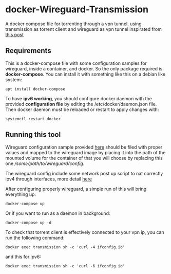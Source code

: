 docker-Wireguard-Transmission
=========

A docker compose file for torrenting through a vpn tunnel, using transmission as torrent client and wireguard as vpn tunnel inspirated from [this post](https://www.reddit.com/r/VPNTorrents/comments/j1ap68/my_docker_setup_for_torrenting_transmission/)


Requirements
------------

This is a docker-compose file with some configuration samples for wireguard, inside a container, and docker. So the only package required is **docker-compose**. You can install it with something like this on a debian like system:

```
apt install docker-compose
```

To have **ipv6 working**, you should configure docker daemon with the provided **configuration file** by editing the /etc/docker/daemon.json file. Then docker daemon must be reloaded or restart to apply changes with:

```
systemctl restart docker
```

Running this tool
------------


Wireguard configuration sample provided [here](https://github.com/chadek/docker-Wireguard-Transmission/blob/main/wireguard/wg0.conf) should be filed with proper values and mapped to the wireguard image by placing it into the path of the mounted volume for the container of that you will choose by replacing  this one */some/path/to/wireguard/config*.

The wireguard config include some network post up script to nat correctly ipv4 through interfaces, more detail [here](https://github.com/linuxserver/docker-wireguard) 

After configuring properly wireguard, a simple run of this will bring everything up:

```
docker-compose up
```

Or if you want to run as a daemon in background:

```
docker-compose up -d 
```

To check that torrent client is effectively connected to your vpn ip, you can run the following command:

```
docker exec transmission sh -c 'curl -4 ifconfig.io'
```
and this for ipv6:

```
docker exec transmission sh -c 'curl -6 ifconfig.io'
```
